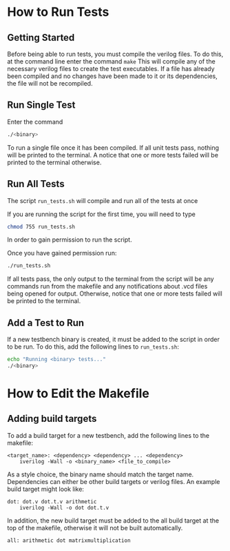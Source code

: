 # How to Run Tests
## Getting Started
Before being able to run tests, you must compile the verilog files.
To do this, at the command line enter the command `make` This will
compile any of the necessary verilog files to create the test executables. If a file has already been compiled and no changes have been made to it or its dependencies, the file will not be recompiled.

## Run Single Test
Enter the command
```bash
./<binary>
```

To run a single file once it has been compiled. If all unit tests pass, nothing will be printed to the terminal. A notice that one or more tests failed will be printed to the terminal otherwise.

## Run All Tests
The script `run_tests.sh` will compile and run all of the tests at once

If you are running the script for the first time, you will need to type
```bash
chmod 755 run_tests.sh
```
In order to gain permission to run the script.

Once you have gained permission run:
```bash
./run_tests.sh
```

If all tests pass, the only output to the terminal from the script will be any commands run from the makefile and any notifications about .vcd files being opened for output. Otherwise, notice that one or more tests failed will be printed to the terminal.

## Add a Test to Run
If a new testbench binary is created, it must be added to the script in order to be run. To do this, add the following lines to `run_tests.sh`:
```bash
echo "Running <binary> tests..."
./<binary>
```

# How to Edit the Makefile
## Adding build targets
To add a build target for a new testbench, add the following lines to the makefile:
```
<target_name>: <dependency> <dependency> ... <dependency>
    iverilog -Wall -o <binary_name> <file_to_compile>
```

As a style choice, the binary name should match the target name. Dependencies can either be other build targets or verilog files. An example build target might look like:

```
dot: dot.v dot.t.v arithmetic
	iverilog -Wall -o dot dot.t.v
```

In addition, the new build target must be added to the all build target at the top of the makefile, otherwise it will not be built automatically.

```
all: arithmetic dot matrixmultiplication
```

        